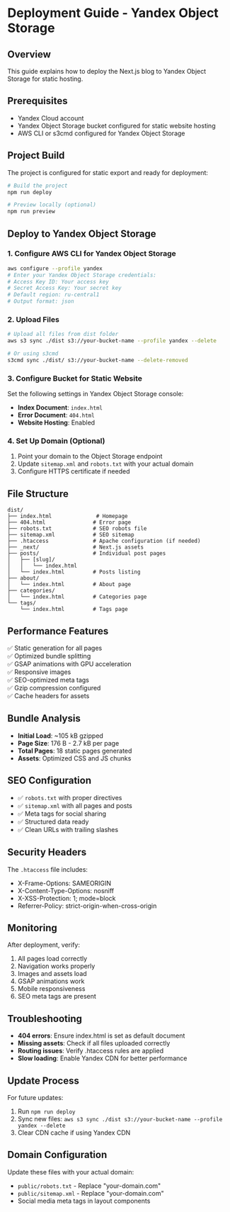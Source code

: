 # Deployment Guide - Yandex Object Storage

## Overview
This guide explains how to deploy the Next.js blog to Yandex Object Storage for static hosting.

## Prerequisites
- Yandex Cloud account
- Yandex Object Storage bucket configured for static website hosting
- AWS CLI or s3cmd configured for Yandex Object Storage

## Project Build
The project is configured for static export and ready for deployment:

```bash
# Build the project
npm run deploy

# Preview locally (optional)
npm run preview
```

## Deploy to Yandex Object Storage

### 1. Configure AWS CLI for Yandex Object Storage
```bash
aws configure --profile yandex
# Enter your Yandex Object Storage credentials:
# Access Key ID: Your access key
# Secret Access Key: Your secret key
# Default region: ru-central1
# Output format: json
```

### 2. Upload Files
```bash
# Upload all files from dist folder
aws s3 sync ./dist s3://your-bucket-name --profile yandex --delete

# Or using s3cmd
s3cmd sync ./dist/ s3://your-bucket-name --delete-removed
```

### 3. Configure Bucket for Static Website
Set the following settings in Yandex Object Storage console:

- **Index Document**: `index.html`
- **Error Document**: `404.html`
- **Website Hosting**: Enabled

### 4. Set Up Domain (Optional)
1. Point your domain to the Object Storage endpoint
2. Update `sitemap.xml` and `robots.txt` with your actual domain
3. Configure HTTPS certificate if needed

## File Structure
```
dist/
├── index.html              # Homepage
├── 404.html               # Error page
├── robots.txt             # SEO robots file
├── sitemap.xml            # SEO sitemap
├── .htaccess              # Apache configuration (if needed)
├── _next/                 # Next.js assets
├── posts/                 # Individual post pages
│   ├── [slug]/
│   │   └── index.html
│   └── index.html         # Posts listing
├── about/
│   └── index.html         # About page
├── categories/
│   └── index.html         # Categories page
└── tags/
    └── index.html         # Tags page
```

## Performance Features
✅ Static generation for all pages  
✅ Optimized bundle splitting  
✅ GSAP animations with GPU acceleration  
✅ Responsive images  
✅ SEO-optimized meta tags  
✅ Gzip compression configured  
✅ Cache headers for assets  

## Bundle Analysis
- **Initial Load**: ~105 kB gzipped
- **Page Size**: 176 B - 2.7 kB per page
- **Total Pages**: 18 static pages generated
- **Assets**: Optimized CSS and JS chunks

## SEO Configuration
- ✅ `robots.txt` with proper directives
- ✅ `sitemap.xml` with all pages and posts
- ✅ Meta tags for social sharing
- ✅ Structured data ready
- ✅ Clean URLs with trailing slashes

## Security Headers
The `.htaccess` file includes:
- X-Frame-Options: SAMEORIGIN
- X-Content-Type-Options: nosniff
- X-XSS-Protection: 1; mode=block
- Referrer-Policy: strict-origin-when-cross-origin

## Monitoring
After deployment, verify:
1. All pages load correctly
2. Navigation works properly
3. Images and assets load
4. GSAP animations work
5. Mobile responsiveness
6. SEO meta tags are present

## Troubleshooting
- **404 errors**: Ensure index.html is set as default document
- **Missing assets**: Check if all files uploaded correctly
- **Routing issues**: Verify .htaccess rules are applied
- **Slow loading**: Enable Yandex CDN for better performance

## Update Process
For future updates:
1. Run `npm run deploy`
2. Sync new files: `aws s3 sync ./dist s3://your-bucket-name --profile yandex --delete`
3. Clear CDN cache if using Yandex CDN

## Domain Configuration
Update these files with your actual domain:
- `public/robots.txt` - Replace "your-domain.com"
- `public/sitemap.xml` - Replace "your-domain.com" 
- Social media meta tags in layout components 